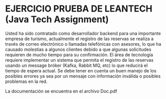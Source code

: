 # EJERCICIO PRUEBA DE LEANTECH (Java Tech Assignment)

Usted ha sido contratado como desarrollador backend para una importante empresa de
turismo, actualmente el registro de las reservas se realiza a través de correo electrónico o
llamadas telefónicas con asesores, lo que ha causado molestias a algunos clientes debido a
que algunas solicitudes requieren de mucho tiempo para su confirmación.
El área de tecnología requiere implementar un sistema que permita el registro de las reservas
usando un message bróker (Kafka, Rabbit MQ, etc) lo que reducirá el tiempo de espera actual.
Se debe tener en cuenta un buen manejo de los posibles errores ya sea por un mensaje con
información inválida o posibles problemas en la red.

La documentación se encuentra en el archivo Doc.pdf
